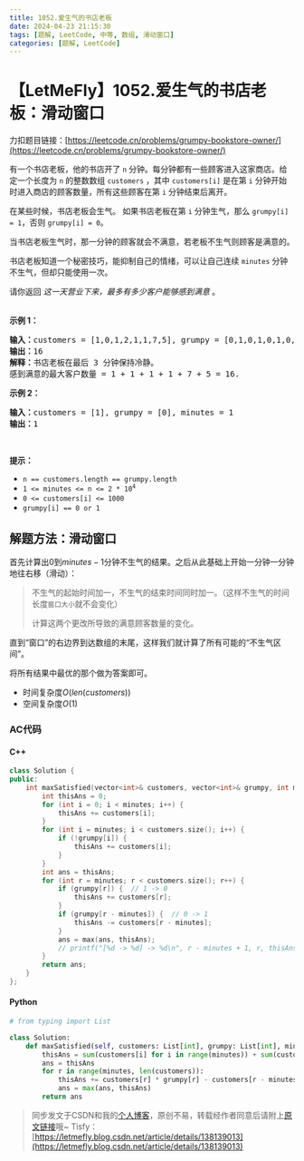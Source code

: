 ```yaml
---
title: 1052.爱生气的书店老板
date: 2024-04-23 21:15:30
tags: [题解, LeetCode, 中等, 数组, 滑动窗口]
categories: [题解, LeetCode]
---
```


# 【LetMeFly】1052.爱生气的书店老板：滑动窗口

力扣题目链接：[https://leetcode.cn/problems/grumpy-bookstore-owner/](https://leetcode.cn/problems/grumpy-bookstore-owner/)

<p>有一个书店老板，他的书店开了&nbsp;<code>n</code>&nbsp;分钟。每分钟都有一些顾客进入这家商店。给定一个长度为 <code>n</code> 的整数数组 <code>customers</code> ，其中 <code>customers[i]</code> 是在第 <code>i</code> 分钟开始时进入商店的顾客数量，所有这些顾客在第 <code>i</code> 分钟结束后离开。</p>

<p>在某些时候，书店老板会生气。 如果书店老板在第 <code>i</code> 分钟生气，那么 <code>grumpy[i] = 1</code>，否则 <code>grumpy[i] = 0</code>。</p>

<p>当书店老板生气时，那一分钟的顾客就会不满意，若老板不生气则顾客是满意的。</p>

<p>书店老板知道一个秘密技巧，能抑制自己的情绪，可以让自己连续&nbsp;<code>minutes</code>&nbsp;分钟不生气，但却只能使用一次。</p>

<p>请你返回 <em>这一天营业下来，最多有多少客户能够感到满意</em> 。<br />
&nbsp;</p>

<p><strong>示例 1：</strong></p>

<pre>
<strong>输入：</strong>customers = [1,0,1,2,1,1,7,5], grumpy = [0,1,0,1,0,1,0,1], minutes = 3
<strong>输出：</strong>16
<strong>解释：</strong>书店老板在最后 3 分钟保持冷静。
感到满意的最大客户数量 = 1 + 1 + 1 + 1 + 7 + 5 = 16.
</pre>

<p><strong>示例 2：</strong></p>

<pre>
<strong>输入：</strong>customers = [1], grumpy = [0], minutes = 1
<strong>输出：</strong>1</pre>

<p>&nbsp;</p>

<p><strong>提示：</strong></p>

<ul>
	<li><code>n == customers.length == grumpy.length</code></li>
	<li><code>1 &lt;= minutes &lt;= n &lt;= 2 * 10<sup>4</sup></code></li>
	<li><code>0 &lt;= customers[i] &lt;= 1000</code></li>
	<li><code>grumpy[i] == 0 or 1</code></li>
</ul>


    
## 解题方法：滑动窗口

首先计算出$0$到$minutes - 1$分钟不生气的结果。之后从此基础上开始一分钟一分钟地往右移（滑动）：

> 不生气的起始时间加一，不生气的结束时间同时加一。（这样不生气的时间长度```窗口大小```就不会变化）
>
> 计算这两个更改所导致的满意顾客数量的变化。

直到“窗口”的右边界到达数组的末尾，这样我们就计算了所有可能的“不生气区间”。

将所有结果中最优的那个做为答案即可。

+ 时间复杂度$O(len(customers))$
+ 空间复杂度$O(1)$

### AC代码

#### C++

```cpp
class Solution {
public:
    int maxSatisfied(vector<int>& customers, vector<int>& grumpy, int minutes) {
        int thisAns = 0;
        for (int i = 0; i < minutes; i++) {
            thisAns += customers[i];
        }
        for (int i = minutes; i < customers.size(); i++) {
            if (!grumpy[i]) {
                thisAns += customers[i];
            }
        }
        int ans = thisAns;
        for (int r = minutes; r < customers.size(); r++) {
            if (grumpy[r]) {  // 1 -> 0
                thisAns += customers[r];
            }
            if (grumpy[r - minutes]) {  // 0 -> 1
                thisAns -= customers[r - minutes];
            }
            ans = max(ans, thisAns);
            // printf("[%d -> %d] -> %d\n", r - minutes + 1, r, thisAns);  //*************
        }
        return ans;
    }
};
```

#### Python

```python
# from typing import List

class Solution:
    def maxSatisfied(self, customers: List[int], grumpy: List[int], minutes: int) -> int:
        thisAns = sum(customers[i] for i in range(minutes)) + sum(customers[i] if not grumpy[i] else 0 for i in range(minutes, len(customers)))
        ans = thisAns
        for r in range(minutes, len(customers)):
            thisAns += customers[r] * grumpy[r] - customers[r - minutes] * grumpy[r - minutes]
            ans = max(ans, thisAns)
        return ans
```

> 同步发文于CSDN和我的[个人博客](https://blog.letmefly.xyz/)，原创不易，转载经作者同意后请附上[原文链接](https://blog.letmefly.xyz/2024/04/23/LeetCode%201052.%E7%88%B1%E7%94%9F%E6%B0%94%E7%9A%84%E4%B9%A6%E5%BA%97%E8%80%81%E6%9D%BF/)哦~
> Tisfy：[https://letmefly.blog.csdn.net/article/details/138139013](https://letmefly.blog.csdn.net/article/details/138139013)
